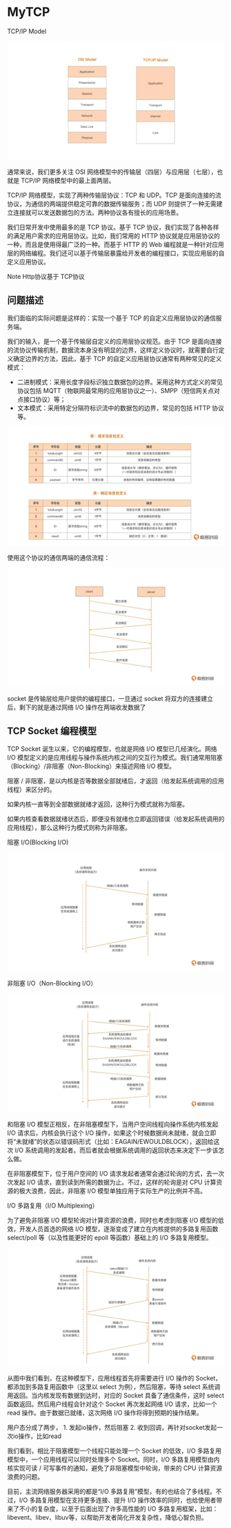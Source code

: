 # MyTCP
TCP/IP Model

![img.png](img.png)

通常来说，我们更多关注 OSI 网络模型中的传输层（四层）与应用层（七层），也就是 TCP/IP 网络模型中的最上面两层。


TCP/IP 网络模型，实现了两种传输层协议：TCP 和 UDP。TCP 是面向连接的流协议，为通信的两端提供稳定可靠的数据传输服务；而 UDP 则提供了一种无需建立连接就可以发送数据包的方法。两种协议各有擅长的应用场景。

我们日常开发中使用最多的是 TCP 协议。基于 TCP 协议，我们实现了各种各样的满足用户需求的应用层协议。比如，我们常用的 HTTP 协议就是应用层协议的一种，而且是使用得最广泛的一种。而基于 HTTP 的 Web 编程就是一种针对应用层的网络编程。我们还可以基于传输层暴露给开发者的编程接口，实现应用层的自定义应用协议。

Note Http协议基于 TCP协议

## 问题描述

我们面临的实际问题是这样的：实现一个基于 TCP 的自定义应用层协议的通信服务端。

我们的输入，是一个基于传输层自定义的应用层协议规范。由于 TCP 是面向连接的流协议传输机制，数据流本身没有明显的边界，这样定义协议时，就需要自行定义确定边界的方法，因此，基于 TCP 的自定义应用层协议通常有两种常见的定义模式：

- 二进制模式：采用长度字段标识独立数据包的边界。采用这种方式定义的常见协议包括 MQTT（物联网最常用的应用层协议之一）、SMPP（短信网关点对点接口协议）等；
- 文本模式：采用特定分隔符标识流中的数据包的边界，常见的包括 HTTP 协议等。

![img_1.png](img_1.png)

使用这个协议的通信两端的通信流程：

![img_2.png](img_2.png)


socket 是传输层给用户提供的编程接口，一旦通过 socket 将双方的连接建立后，剩下的就是通过网络 I/O 操作在两端收发数据了


## TCP Socket 编程模型

TCP Socket 诞生以来，它的编程模型，也就是网络 I/O 模型已几经演化。网络 I/O 模型定义的是应用线程与操作系统内核之间的交互行为模式。我们通常用阻塞（Blocking）/非阻塞（Non-Blocking）来描述网络 I/O 模型。

阻塞 / 非阻塞，是以内核是否等数据全部就绪后，才返回（给发起系统调用的应用线程）来区分的。

如果内核一直等到全部数据就绪才返回，这种行为模式就称为阻塞。

如果内核查看数据就绪状态后，即便没有就绪也立即返回错误（给发起系统调用的应用线程），那么这种行为模式则称为非阻塞。

阻塞 I/O(Blocking I/O)

![img_3.png](img_3.png)

非阻塞 I/O（Non-Blocking I/O）

![img_4.png](img_4.png)

和阻塞 I/O 模型正相反，在非阻塞模型下，当用户空间线程向操作系统内核发起 I/O 请求后，内核会执行这个 I/O 操作，如果这个时候数据尚未就绪，就会立即将“未就绪”的状态以错误码形式（比如：EAGAIN/EWOULDBLOCK），返回给这次 I/O 系统调用的发起者。而后者就会根据系统调用的返回状态来决定下一步该怎么做。

在非阻塞模型下，位于用户空间的 I/O 请求发起者通常会通过轮询的方式，去一次次发起 I/O 请求，直到读到所需的数据为止。不过，这样的轮询是对 CPU 计算资源的极大浪费，因此，非阻塞 I/O 模型单独应用于实际生产的比例并不高。

I/O 多路复用（I/O Multiplexing）

为了避免非阻塞 I/O 模型轮询对计算资源的浪费，同时也考虑到阻塞 I/O 模型的低效，开发人员首选的网络 I/O 模型，逐渐变成了建立在内核提供的多路复用函数 select/poll 等（以及性能更好的 epoll 等函数）基础上的 I/O 多路复用模型。

![img_5.png](img_5.png)

从图中我们看到，在这种模型下，应用线程首先将需要进行 I/O 操作的 Socket，都添加到多路复用函数中（这里以 select 为例），然后阻塞，等待 select 系统调用返回。当内核发现有数据到达时，对应的 Socket 具备了通信条件，这时 select 函数返回。然后用户线程会针对这个 Socket 再次发起网络 I/O 请求，比如一个 read 操作。由于数据已就绪，这次网络 I/O 操作将得到预期的操作结果。

用户态分成了两步， 1. 发起io操作，然后阻塞 2. 收到回调，再针对socket发起一次io操作，比如read

我们看到，相比于阻塞模型一个线程只能处理一个 Socket 的低效，I/O 多路复用模型中，一个应用线程可以同时处理多个 Socket。同时，I/O 多路复用模型由内核实现可读 / 可写事件的通知，避免了非阻塞模型中轮询，带来的 CPU 计算资源浪费的问题。

目前，主流网络服务器采用的都是“I/O 多路复用”模型，有的也结合了多线程。不过，I/O 多路复用模型在支持更多连接、提升 I/O 操作效率的同时，也给使用者带来了不小的复杂度，以至于后面出现了许多高性能的 I/O 多路复用框架，比如：libevent、libev、libuv等，以帮助开发者简化开发复杂性，降低心智负担。










